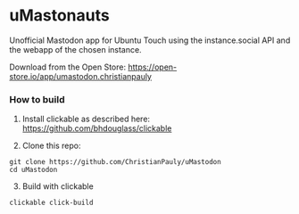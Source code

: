 # uMastonauts

Unofficial Mastodon app for Ubuntu Touch using the instance.social API and the webapp of the chosen instance.

Download from the Open Store: https://open-store.io/app/umastodon.christianpauly

### How to build

1. Install clickable as described here: https://github.com/bhdouglass/clickable

2. Clone this repo:
```
git clone https://github.com/ChristianPauly/uMastodon
cd uMastodon
```

3. Build with clickable
```
clickable click-build
```
